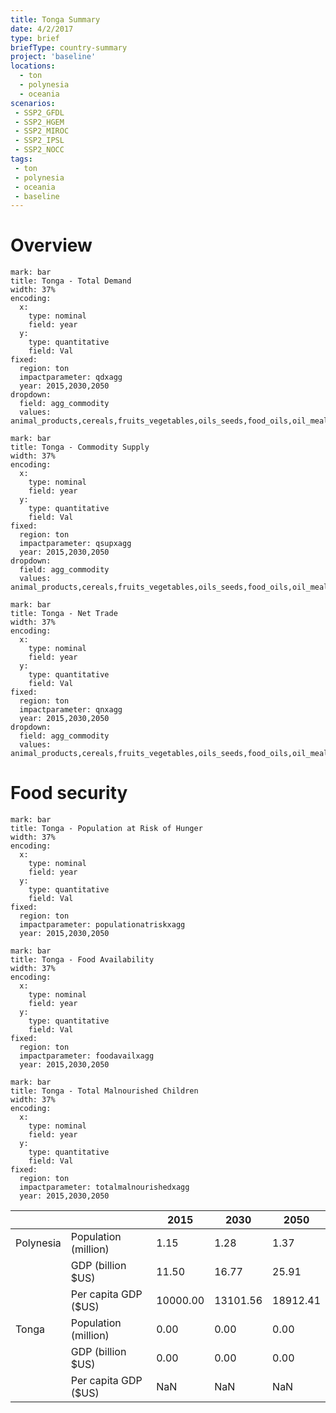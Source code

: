 ```yaml
---
title: Tonga Summary
date: 4/2/2017
type: brief
briefType: country-summary
project: 'baseline'
locations:
  - ton
  - polynesia
  - oceania
scenarios:
 - SSP2_GFDL
 - SSP2_HGEM
 - SSP2_MIROC
 - SSP2_IPSL
 - SSP2_NOCC
tags:
 - ton
 - polynesia
 - oceania
 - baseline
---
```

# Overview 

```chart
mark: bar
title: Tonga - Total Demand
width: 37%
encoding:
  x:
    type: nominal
    field: year
  y:
    type: quantitative
    field: Val
fixed:
  region: ton
  impactparameter: qdxagg
  year: 2015,2030,2050
dropdown:
  field: agg_commodity
  values: animal_products,cereals,fruits_vegetables,oils_seeds,food_oils,oil_meals,other,pulses,roots_tubers,sugar
```

```chart
mark: bar
title: Tonga - Commodity Supply
width: 37%
encoding:
  x:
    type: nominal
    field: year
  y:
    type: quantitative
    field: Val
fixed:
  region: ton
  impactparameter: qsupxagg
  year: 2015,2030,2050
dropdown:
  field: agg_commodity
  values: animal_products,cereals,fruits_vegetables,oils_seeds,food_oils,oil_meals,other,pulses,roots_tubers,sugar
```

```chart
mark: bar
title: Tonga - Net Trade
width: 37%
encoding:
  x:
    type: nominal
    field: year
  y:
    type: quantitative
    field: Val
fixed:
  region: ton
  impactparameter: qnxagg
  year: 2015,2030,2050
dropdown:
  field: agg_commodity
  values: animal_products,cereals,fruits_vegetables,oils_seeds,food_oils,oil_meals,other,pulses,roots_tubers,sugar
```

# Food security

```chart
mark: bar
title: Tonga - Population at Risk of Hunger
width: 37%
encoding:
  x:
    type: nominal
    field: year
  y:
    type: quantitative
    field: Val
fixed:
  region: ton
  impactparameter: populationatriskxagg
  year: 2015,2030,2050
```

```chart
mark: bar
title: Tonga - Food Availability
width: 37%
encoding:
  x:
    type: nominal
    field: year
  y:
    type: quantitative
    field: Val
fixed:
  region: ton
  impactparameter: foodavailxagg
  year: 2015,2030,2050
```

```chart
mark: bar
title: Tonga - Total Malnourished Children
width: 37%
encoding:
  x:
    type: nominal
    field: year
  y:
    type: quantitative
    field: Val
fixed:
  region: ton
  impactparameter: totalmalnourishedxagg
  year: 2015,2030,2050
```

|   |   | 2015 | 2030 | 2050 |
|---|---|---|---|---|
| Polynesia | Population (million) | 1.15 | 1.28 | 1.37 |
|  | GDP (billion $US) | 11.50 | 16.77 | 25.91 |
|  | Per capita GDP ($US) | 10000.00 | 13101.56 | 18912.41 |
| Tonga | Population (million) | 0.00 | 0.00 | 0.00 |
|  | GDP (billion $US) | 0.00 | 0.00 | 0.00 |
|  | Per capita GDP ($US) | NaN| NaN| NaN|